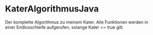 # KaterAlgorithmusJava
Der komplette Algorithmus zu meinem Kater. Alle Funktionen werden in einer Endlosschleife aufgerufen, solange Kater == true gilt.
